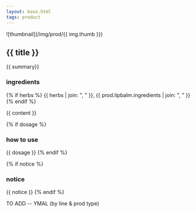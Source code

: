 ```yaml
---
layout: base.html
tags: product
---
```


<article class="container" markdown="1">

![thumbnail](/img/prod/{{ img.thumb }})

<div class="prod-details">

# {{ title }}
{{ summary}}

### ingredients
{% if herbs %}
  {{ herbs | join: ", " }}, {{ prod.lipbalm.ingredients | join: ", " }}
{% endif %}

{{ content }}
</div>
</article>

<div class="container">

{% if dosage %}
### how to use
{{ dosage }}
{% endif %}

{% if notice %}
### notice
{{ notice }}
{% endif %}

TO ADD -- YMAL (by line & prod type)
</div>